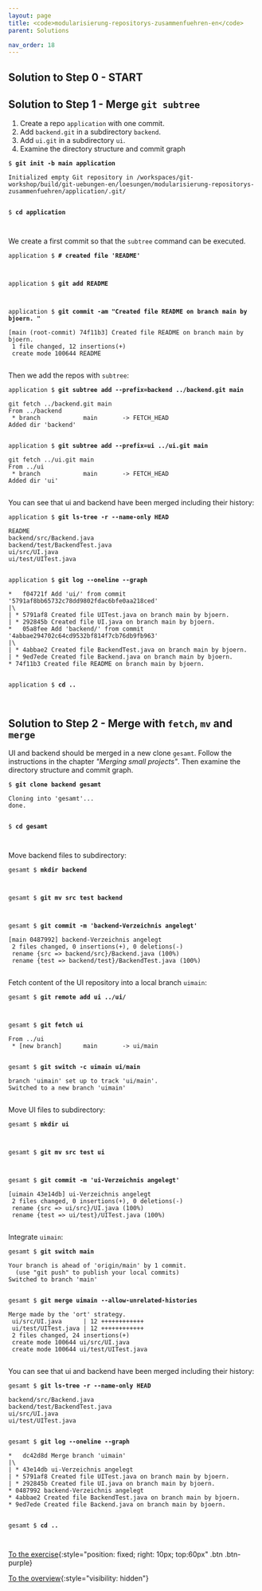 ```yaml
---
layout: page
title: <code>modularisierung-repositorys-zusammenfuehren-en</code>
parent: Solutions

nav_order: 18
---
```

## Solution to Step 0 - START

## Solution to Step 1 - Merge `git subtree`


1. Create a repo `application` with one commit.
2. Add `backend.git` in a subdirectory `backend`.
3. Add `ui.git` in a subdirectory `ui`.
4. Examine the directory structure and commit graph


<pre><code>$ <b>git init -b main application </b><br><br>Initialized empty Git repository in /workspaces/git-workshop/build/git-uebungen-en/loesungen/modularisierung-repositorys-zusammenfuehren/application/.git/<br><br></code></pre>



<pre><code>$ <b>cd application</b><br><br><br></code></pre>


We create a first commit so that the `subtree` command can be executed.


<pre><code>application $ <b># created file 'README'</b><br><br><br></code></pre>



<pre><code>application $ <b>git add README</b><br><br><br></code></pre>



<pre><code>application $ <b>git commit -am &quot;Created file README on branch main by bjoern. &quot;</b><br><br>[main (root-commit) 74f11b3] Created file README on branch main by bjoern.<br> 1 file changed, 12 insertions(+)<br> create mode 100644 README<br><br></code></pre>


Then we add the repos with `subtree`:


<pre><code>application $ <b>git subtree add --prefix=backend ../backend.git main</b><br><br>git fetch ../backend.git main<br>From ../backend<br> * branch            main       -&gt; FETCH_HEAD<br>Added dir 'backend'<br><br></code></pre>



<pre><code>application $ <b>git subtree add --prefix=ui ../ui.git main</b><br><br>git fetch ../ui.git main<br>From ../ui<br> * branch            main       -&gt; FETCH_HEAD<br>Added dir 'ui'<br><br></code></pre>


You can see that ui and backend have been merged including their history:


<pre><code>application $ <b>git ls-tree -r --name-only HEAD</b><br><br>README<br>backend/src/Backend.java<br>backend/test/BackendTest.java<br>ui/src/UI.java<br>ui/test/UITest.java<br><br></code></pre>



<pre><code>application $ <b>git log --oneline --graph</b><br><br>*   f04721f Add 'ui/' from commit '5791af8bb65732c78dd9802fdac6bfe0aa218ced'<br>|\  <br>| * 5791af8 Created file UITest.java on branch main by bjoern.<br>| * 292845b Created file UI.java on branch main by bjoern.<br>*   05a8fee Add 'backend/' from commit '4abbae294702c64cd9532bf814f7cb76db9fb963'<br>|\  <br>| * 4abbae2 Created file BackendTest.java on branch main by bjoern.<br>| * 9ed7ede Created file Backend.java on branch main by bjoern.<br>* 74f11b3 Created file README on branch main by bjoern.<br><br></code></pre>



<pre><code>application $ <b>cd ..</b><br><br><br></code></pre>


## Solution to Step 2 - Merge with `fetch`, `mv` and `merge`

UI and backend should be merged in a new clone `gesamt`.
Follow the instructions in the chapter *"Merging small projects"*.
Then examine the directory structure and commit graph.


<pre><code>$ <b>git clone backend gesamt</b><br><br>Cloning into 'gesamt'...<br>done.<br><br></code></pre>



<pre><code>$ <b>cd gesamt</b><br><br><br></code></pre>


Move backend files to subdirectory:


<pre><code>gesamt $ <b>mkdir backend</b><br><br><br></code></pre>



<pre><code>gesamt $ <b>git mv src test backend</b><br><br><br></code></pre>



<pre><code>gesamt $ <b>git commit -m 'backend-Verzeichnis angelegt'</b><br><br>[main 0487992] backend-Verzeichnis angelegt<br> 2 files changed, 0 insertions(+), 0 deletions(-)<br> rename {src =&gt; backend/src}/Backend.java (100%)<br> rename {test =&gt; backend/test}/BackendTest.java (100%)<br><br></code></pre>


Fetch content of the UI repository into a local branch `uimain`:


<pre><code>gesamt $ <b>git remote add ui ../ui/</b><br><br><br></code></pre>



<pre><code>gesamt $ <b>git fetch ui</b><br><br>From ../ui<br> * [new branch]      main       -&gt; ui/main<br><br></code></pre>



<pre><code>gesamt $ <b>git switch -c uimain ui/main</b><br><br>branch 'uimain' set up to track 'ui/main'.<br>Switched to a new branch 'uimain'<br><br></code></pre>


Move UI files to subdirectory:


<pre><code>gesamt $ <b>mkdir ui</b><br><br><br></code></pre>



<pre><code>gesamt $ <b>git mv src test ui</b><br><br><br></code></pre>



<pre><code>gesamt $ <b>git commit -m 'ui-Verzeichnis angelegt'</b><br><br>[uimain 43e14db] ui-Verzeichnis angelegt<br> 2 files changed, 0 insertions(+), 0 deletions(-)<br> rename {src =&gt; ui/src}/UI.java (100%)<br> rename {test =&gt; ui/test}/UITest.java (100%)<br><br></code></pre>


Integrate `uimain`:


<pre><code>gesamt $ <b>git switch main</b><br><br>Your branch is ahead of 'origin/main' by 1 commit.<br>  (use &quot;git push&quot; to publish your local commits)<br>Switched to branch 'main'<br><br></code></pre>



<pre><code>gesamt $ <b>git merge uimain --allow-unrelated-histories</b><br><br>Merge made by the 'ort' strategy.<br> ui/src/UI.java      | 12 ++++++++++++<br> ui/test/UITest.java | 12 ++++++++++++<br> 2 files changed, 24 insertions(+)<br> create mode 100644 ui/src/UI.java<br> create mode 100644 ui/test/UITest.java<br><br></code></pre>


You can see that ui and backend have been merged including their history:


<pre><code>gesamt $ <b>git ls-tree -r --name-only HEAD</b><br><br>backend/src/Backend.java<br>backend/test/BackendTest.java<br>ui/src/UI.java<br>ui/test/UITest.java<br><br></code></pre>



<pre><code>gesamt $ <b>git log --oneline --graph</b><br><br>*   dc42d8d Merge branch 'uimain'<br>|\  <br>| * 43e14db ui-Verzeichnis angelegt<br>| * 5791af8 Created file UITest.java on branch main by bjoern.<br>| * 292845b Created file UI.java on branch main by bjoern.<br>* 0487992 backend-Verzeichnis angelegt<br>* 4abbae2 Created file BackendTest.java on branch main by bjoern.<br>* 9ed7ede Created file Backend.java on branch main by bjoern.<br><br></code></pre>



<pre><code>gesamt $ <b>cd ..</b><br><br><br></code></pre>


[To the exercise](aufgabe-modularisierung-repositorys-zusammenfuehren-en.html){:style="position: fixed; right: 10px; top:60px" .btn .btn-purple}

[To the overview](../../ueberblick-en.html){:style="visibility: hidden"}

